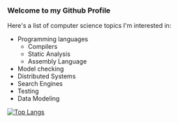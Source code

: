 ### Welcome to my Github Profile

Here's a list of computer science topics I'm interested in:
- Programming languages
  - Compilers
  - Static Analysis
  - Assembly Language
- Model checking
- Distributed Systems
- Search Engines
- Testing
- Data Modeling

[![Top Langs](https://github-readme-stats.vercel.app/api/top-langs/?username=d-gaston)](https://github.com/anuraghazra/github-readme-stats)

